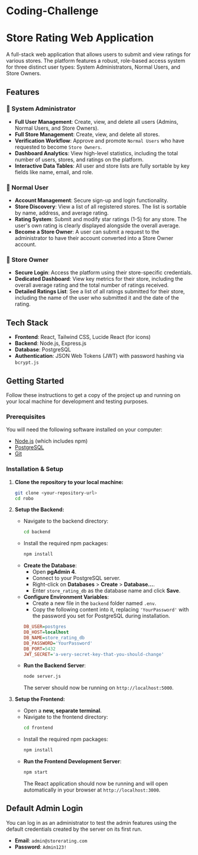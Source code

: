 # Coding-Challenge
# Store Rating Web Application

A full-stack web application that allows users to submit and view ratings for various stores. The platform features a robust, role-based access system for three distinct user types: System Administrators, Normal Users, and Store Owners.

## Features

### 👤 System Administrator
* **Full User Management**: Create, view, and delete all users (Admins, Normal Users, and Store Owners).
* **Full Store Management**: Create, view, and delete all stores.
* **Verification Workflow**: Approve and promote `Normal Users` who have requested to become `Store Owners`.
* **Dashboard Analytics**: View high-level statistics, including the total number of users, stores, and ratings on the platform.
* **Interactive Data Tables**: All user and store lists are fully sortable by key fields like name, email, and role.

### 🧑 Normal User
* **Account Management**: Secure sign-up and login functionality.
* **Store Discovery**: View a list of all registered stores. The list is sortable by name, address, and average rating.
* **Rating System**: Submit and modify star ratings (1-5) for any store. The user's own rating is clearly displayed alongside the overall average.
* **Become a Store Owner**: A user can submit a request to the administrator to have their account converted into a Store Owner account.

### 🏪 Store Owner
* **Secure Login**: Access the platform using their store-specific credentials.
* **Dedicated Dashboard**: View key metrics for their store, including the overall average rating and the total number of ratings received.
* **Detailed Ratings List**: See a list of all ratings submitted for their store, including the name of the user who submitted it and the date of the rating.

## Tech Stack

* **Frontend**: React, Tailwind CSS, Lucide React (for icons)
* **Backend**: Node.js, Express.js
* **Database**: PostgreSQL
* **Authentication**: JSON Web Tokens (JWT) with password hashing via `bcrypt.js`

## Getting Started

Follow these instructions to get a copy of the project up and running on your local machine for development and testing purposes.

### Prerequisites

You will need the following software installed on your computer:
* [Node.js](https://nodejs.org/) (which includes npm)
* [PostgreSQL](https://www.postgresql.org/download/)
* [Git](https://git-scm.com/downloads)

### Installation & Setup

1.  **Clone the repository to your local machine:**
    ```bash
    git clone <your-repository-url>
    cd robo
    ```

2.  **Setup the Backend:**
    * Navigate to the backend directory:
        ```bash
        cd backend
        ```
    * Install the required npm packages:
        ```bash
        npm install
        ```
    * **Create the Database**:
        * Open **pgAdmin 4**.
        * Connect to your PostgreSQL server.
        * Right-click on **Databases** > **Create** > **Database...**.
        * Enter `store_rating_db` as the database name and click **Save**.
    * **Configure Environment Variables**:
        * Create a new file in the `backend` folder named `.env`.
        * Copy the following content into it, replacing `'YourPassword'` with the password you set for PostgreSQL during installation.
        ```ini
        DB_USER=postgres
        DB_HOST=localhost
        DB_NAME=store_rating_db
        DB_PASSWORD='YourPassword'
        DB_PORT=5432
        JWT_SECRET='a-very-secret-key-that-you-should-change'
        ```
    * **Run the Backend Server**:
        ```bash
        node server.js
        ```
        The server should now be running on `http://localhost:5000`.

3.  **Setup the Frontend:**
    * Open a **new, separate terminal**.
    * Navigate to the frontend directory:
        ```bash
        cd frontend
        ```
    * Install the required npm packages:
        ```bash
        npm install
        ```
    * **Run the Frontend Development Server**:
        ```bash
        npm start
        ```
        The React application should now be running and will open automatically in your browser at `http://localhost:3000`.

## Default Admin Login

You can log in as an administrator to test the admin features using the default credentials created by the server on its first run.

* **Email**: `admin@storerating.com`
* **Password**: `Admin123!`
